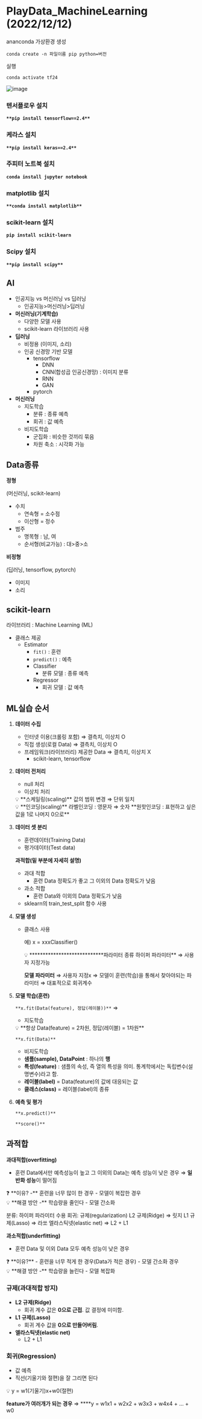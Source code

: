 PlayData_MachineLearning (2022/12/12)
===========
ananconda 가상환경 생성

`conda create -n 파일이름 pip python=버전`

실행

`conda activate tf24`

![image](https://user-images.githubusercontent.com/84313936/207020816-5156432e-d8dc-4aef-b953-4cdebb551372.png)

### 텐서플로우 설치

****************************************************`**pip install tensorflow==2.4**`****************************************************

### 케라스 설치

****************************************************`**pip install keras==2.4**`****************************************************

### 주피터 노트북 설치

********************`conda install jupyter notebook`********************

### matplotlib 설치

**********************************************`**conda install matplotlib**`**********************************************

### scikit-learn 설치

******************************************************`pip install scikit-learn`******************************************************

### Scipy 설치

********************************`**pip install scipy**`********************************

## AI

- 인공지능 vs 머신러닝 vs 딥러닝
    - 인공지능>머신러닝>딥러닝
- **머신러닝(기계학습)**
    - 다양한 모델 사용
    - scikit-learn 라이브러리 사용
- **딥러닝**
    - 비정용 (이미지, 소리)
    - 인공 신경망 기반 모델
        - tensorflow
            - DNN
            - CNN(합성곱 인공신경망) : 이미지 분류
            - RNN
            - GAN
        - pytorch
- **머신러닝**
    - 지도학습
        - 분류 : 종류 예측
        - 회귀 : 값 예측
    - 비지도학습
        - 군집화 : 비슷한 것끼리 묶음
        - 차원 축소 : 시각화 가능

## Data종류

**정형**

(머신러닝, scikit-learn)

- 수치
    - 연속형 = 소수점
    - 이산형 = 정수
- 범주
    - 명목형 : 남, 여
    - 순서형(비교가능) : 대>중>소

************비정형************

(딥러닝, tensorflow, pytorch)

- 이미지
- 소리

## scikit-learn

라이브러리 : Machine Learning (ML)

- 클래스 제공
    - Estimator
        - `fit()` : 훈련
        - `predict()` : 예측
        - Classifier
            - 분류 모델 : 종류 예측
        - Regressor
            - 회귀 모델 : 값 예측

## ML실습 순서

1. **데이터 수집**
    - 인터넷 이용(크롤링 포함) ⇒ 결측치, 이상치 O
    - 직접 생성(로컬 Data) ⇒ 결측치, 이상치 O
    - 프레임워크(라이브러리) 제공한 Data ⇒ 결측치, 이상치 X
        - scikit-learn, tensorflow
2. **데이터 전처리**
    - null 처리
    - 이상치 처리
    
    <aside>
    💡 **스케일링(scaling)**
    값의 범위 변경 ⇒ 단위 일치
    
    </aside>
    
    <aside>
    💡 **인코딩(scaling)**
    라벨인코딩 : 영문자 ⇒ 숫자
    **원핫인코딩 : 표현하고 싶은 값을 1로 나머지 0으로**
    
    </aside>
    
3. **데이터 셋 분리**
    - 훈련데이터(Training Data)
    - 평가데이터(Test data)
    
    ************과적합(밑 부분에 자세히 설명)************
    
    - 과대 적합
        - 훈련 Data 정확도가 좋고 그 이외의 Data 정확도가 낮음
    - 과소 적합
        - 훈련 Data와 이외의 Data 정확도가 낮음
    - sklearn의 train_test_split 함수 사용
4. **모델 생성**
    - 클래스 사용
        
        예) x = xxxClassifier()
        
        <aside>
        💡 ****************************파라미터 종류
        하이퍼 파라미터** 
        ⇒ 사용자 지정가능
        
        **모델 파라미터** 
        ⇒ 사용자 지정x
        ⇒ 모델이 훈련(학습)을 통해서 찾아야되는 파라미터
        ⇒ 대표적으로 회귀계수
        
        </aside>
        
5. **모델 학습(훈련)**
    
    `**x.fit(Data(feature), 정답(레이블))**` ⇒ 
    
    - 지도학습
    
    <aside>
    💡 **항상 Data(feature) = 2차원, 정답(레이블) = 1차원**
    
    </aside>
    
    `**x.fit(Data)**` 
    
    - 비지도학습
    - **샘플(sample), DataPoint** : 하나의 **행**
    - **특성(feature)** : 샘플의 속성, 즉 열의 특성을 의미. 통계학에서는 독립변수(설명변수)라고 함.
    - **레이블(label)** = Data(feature)의 값에 대응되는 값
    - **클래스(class)** = 레이블(label)의 종류
6. **예측 및 평가**
    
    `**x.predict()**`
    
    `**score()**`
    

## 과적합

**과대적합(overfitting)**

- 훈련 Data에서만 예측성능이 높고 그 이외의 Data는 예측 성능이 낮은 경우 ⇒ **일반화 성능**이 떨어짐

<aside>
❓ **이유?
-** 훈련을 너무 많이 한 경우
- 모델이 복잡한 경우

</aside>

<aside>
💡 **해결 방안
-** 학습량을 줄인다
- 모델 간소화

분류: 하이퍼 파라미터 수용
회귀: 규제(regularization)
          L2 규제(Ridge) ⇒ 릿지
          L1 규제(Lasso) ⇒ 라쏘
          엘라스틱넷(elastic net) ⇒ L2 + L1

</aside>

******************************과소적합(underfitting)******************************

- 훈련 Data 및 이외 Data 모두 예측 성능이 낮은 경우

<aside>
❓ **이유?**
- 훈련을 너무 적게 한 경우(Data가 적은 경우)
- 모델 간소화 경우

</aside>

<aside>
💡 **해결 방안
-** 학습량을 늘린다
- 모델 복잡화

</aside>

### 규제(과대적합 방지)

- **L2 규제(Ridge)**
    - 회귀 계수 값은 **0으로 근접**. 값 결정에 미미함.
- **L1 규제(Lasso)**
    - 회귀 계수 값을 **0으로 만들어버림**.
- **엘라스틱넷(elastic net)**
    - L2 + L1

### 회귀(Regression)

- 값 예측
- 직선(기울기와 절편)을 잘 그리면 된다

<aside>
💡 y = w1(기울기)x+w0(절편)

**feature가 여러개가 되는 경우**
 ⇒ ****y = w1x1 + w2x2 + w3x3 + w4x4 + … + w0

</aside>
